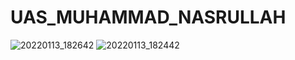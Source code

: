 # UAS_MUHAMMAD_NASRULLAH
![20220113_182642](https://user-images.githubusercontent.com/74921097/149317960-d864685a-95d1-492f-b310-dd5f8a21d295.gif)
![20220113_182442](https://user-images.githubusercontent.com/74921097/149317990-5db88a6c-9e04-4de0-bd55-a53204e87366.gif)
